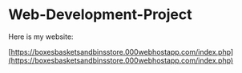 # Web-Development-Project

Here is my website:

[https://boxesbasketsandbinsstore.000webhostapp.com/index.php](https://boxesbasketsandbinsstore.000webhostapp.com/index.php)
